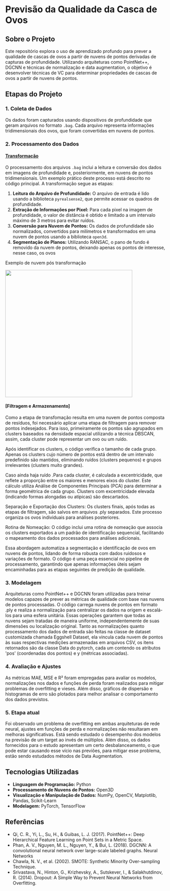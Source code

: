 # Previsão da Qualidade da Casca de Ovos

## Sobre o Projeto 
Este repositório explora o uso de aprendizado profundo para prever a qualidade de cascas de ovos a partir de nuvens de pontos derivadas de capturas de profundidade. Utilizando arquiteturas como PointNet++, DGCNN e técnicas de normalização e data augmentation, o objetivo é desenvolver técnicas de VC para determinar propriedades de cascas de ovos a partir de nuvens de pontos.

## Etapas do Projeto

### 1. Coleta de Dados
Os dados foram capturados usando dispositivos de profundidade que geram arquivos no formato `.bag`. Cada arquivo representa informações tridimensionais dos ovos, que foram convertidas em nuvens de pontos.

### 2. Processamento dos Dados

#### [Transformação](src/process_bag.py)
O processamento dos arquivos `.bag` inclui a leitura e conversão dos dados em imagens de profundidade e, posteriormente, em nuvens de pontos tridimensionais. Um exemplo prático deste processo está descrito no código principal. A transformação segue as etapas:

1. **Leitura do Arquivo de Profundidade:** O arquivo de entrada é lido usando a biblioteca `pyrealsense2`, que permite acessar os quadros de profundidade.
2. **Extração de Informações por Pixel:** Para cada pixel na imagem de profundidade, o valor de distância é obtido e limitado a um intervalo máximo de 3 metros para evitar ruídos.
3. **Conversão para Nuvem de Pontos:** Os dados de profundidade são normalizados, convertidos para milímetros e transformados em uma nuvem de pontos usando a biblioteca `open3d`.
4. **Segmentação de Planos:** Utilizando RANSAC, o pano de fundo é removido da nuvem de pontos, deixando apenas os pontos de interesse, nesse caso, os ovos

Exemplo de nuvem pós transformação

<img src="https://github.com/user-attachments/assets/7fa551fb-7a81-4e5e-a080-1c6fc0ee22ba" width="400">

#### [Filtragem e Armazenamento]
Como a etapa de transfomação resulta em uma nuvem de pontos composta de resíduos, foi necessário aplicar uma etapa de filtragem para remover pontos indesejados. Para isso, primeiramente os pontos são agrupados em clusters baseados na densidade espacial utilizando a técnica DBSCAN, assim, cada cluster pode representar um ovo ou um ruído.

Após identificar os clusters, o código verifica o tamanho de cada grupo. Apenas os clusters cujo número de pontos está dentro de um intervalo predefinido são mantidos, eliminando ruídos (clusters pequenos) e grupos irrelevantes (clusters muito grandes).

Caso ainda haja ruído .Para cada cluster, é calculada a excentricidade, que reflete a proporção entre os maiores e menores eixos do cluster. Este cálculo utiliza Análise de Componentes Principais (PCA) para determinar a forma geométrica de cada grupo. Clusters com excentricidade elevada (indicando formas alongadas ou atípicas) são descartados.

Separação e Exportação dos Clusters:
Os clusters finais, após todas as etapas de filtragem, são salvos em arquivos .ply separados. Este processo organiza os ovos individuais para análises posteriores.

Rotina de Nomeação:
O código inclui uma rotina de nomeação que associa os clusters exportados a um padrão de identificação sequencial, facilitando o mapeamento dos dados processados para análises adicionais.

Essa abordagem automatiza a segmentação e identificação de ovos em nuvens de pontos, lidando de forma robusta com dados ruidosos e variações de formato. O código é uma peça essencial no pipeline de processamento, garantindo que apenas informações úteis sejam encaminhadas para as etapas seguintes de predição de qualidade.


### 3. Modelagem
Arquiteturas como PointNet++ e DGCNN foram utilizadas para treinar modelos capazes de prever as métricas de qualidade com base nas nuvens de pontos processadas. O código carrega nuvens de pontos em formato .ply e realiza a normalização para centralizar os dados na origem e escalá-los para uma esfera unitária. Essas operações garantem que todas as nuvens sejam tratadas de maneira uniforme, independentemente de suas dimensões ou localização original. 
Tanto as normalizações quanto processamento dos dados de entrada são feitas na classe de dataset customizada chamada Eggshell Dataset, ela vincula cada nuvem de pontos às suas respectivas medições armazenadas em arquivos CSV, os itens retornados são da classe Data do pytorch, cada um contendo os atributos 'pos' (coordenadas dos pontos) e y (métricas associadas).



### 4. Avaliação e Ajustes
As métricas MAE, MSE e R² foram empregadas para avaliar os modelos, normalizações nos dados e funções de perda foram realizados para mitigar problemas de overfitting e vieses. Além disso, gráficos de dispersão e histogramas de erro são plotados para melhor analisar o comportamento dos dados previstos.

### 5. Etapa atual
Foi observado um problema de overfitting em ambas arquiteturas de rede neural, ajustes em funções de perda e normalizações não resultaram em melhoras significativas. Está sendo estudado o desempenho dos modelos na previsão de um target ao invés de múltiplos. Além disso, os dados fornecidos para o estudo apresentam um certo desbalanceamento, o que pode estar causando esse vício nas previões, para mitigar esse problema, estão sendo estudados métodos de Data Augmentation.

## Tecnologias Utilizadas

- **Linguagem de Programação:** Python
- **Processamento de Nuvens de Pontos:** Open3D
- **Visualização e Manipulação de Dados:** NumPy, OpenCV, Matplotlib, Pandas, Scikit-Learn
- **Modelagem:** PyTorch, TensorFlow

## Referências

-  Qi, C. R., Yi, L., Su, H., & Guibas, L. J. (2017). PointNet++: Deep Hierarchical Feature Learning on Point Sets in a Metric Space.
-  Phan, A. V., Nguyen, M. L., Nguyen, Y., & Bui, L. (2018). DGCNN: A convolutional neural network over large-scale labeled graphs. Neural Networks
-  Chawla, N. V., et al. (2002). SMOTE: Synthetic Minority Over-sampling Technique.
-  Srivastava, N., Hinton, G., Krizhevsky, A., Sutskever, I., & Salakhutdinov, R. (2014). Dropout: A Simple Way to Prevent Neural Networks from Overfitting.

